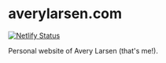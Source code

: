 # averylarsen.com

[![Netlify Status](https://api.netlify.com/api/v1/badges/ec24c3f3-e11a-4a8c-a829-19ac2c6fbf74/deploy-status)](https://app.netlify.com/sites/averylarsen/deploys)

Personal website of Avery Larsen (that's me!).

